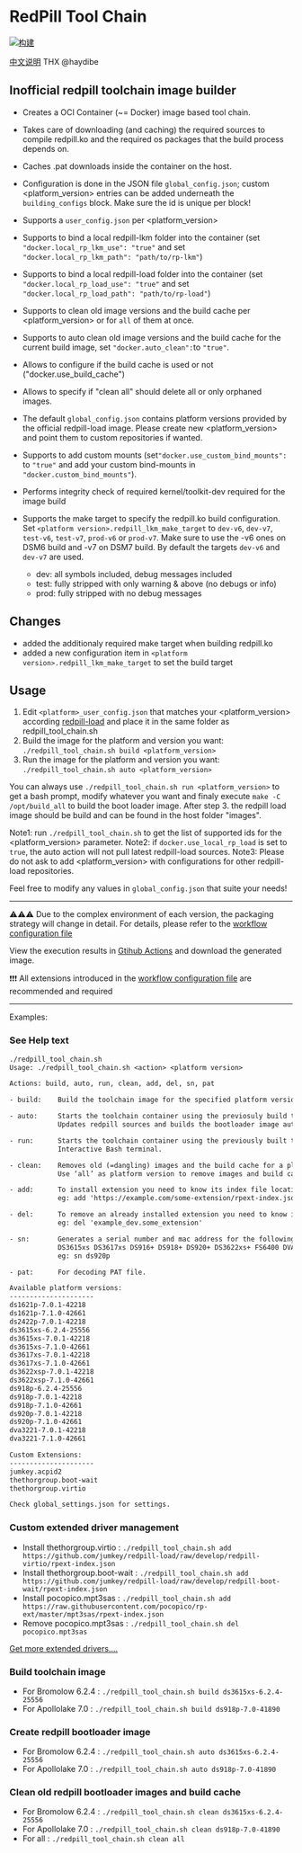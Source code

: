 # RedPill Tool Chain

[![构建](https://github.com/peng2289/redpill-tool-chain/actions/workflows/test.yml/badge.svg?branch=master)](https://github.com/peng2289/redpill-tool-chain/actions/workflows/test.yml)

[中文说明](README.md "English")
THX @haydibe

## Inofficial redpill toolchain image builder

- Creates a OCI Container (~= Docker) image based tool chain.
- Takes care of downloading (and caching) the required sources to compile redpill.ko and the required os packages that the build process depends on.
- Caches .pat downloads inside the container on the host.
- Configuration is done in the JSON file `global_config.json`; custom <platform_version> entries can be added underneath the `building_configs` block. Make sure the id is unique per block!
- Supports a `user_config.json` per <platform_version>
- Supports to bind a local redpill-lkm folder into the container (set `"docker.local_rp_lkm_use": "true"` and set `"docker.local_rp_lkm_path": "path/to/rp-lkm"`)
- Supports to bind a local redpill-load folder into the container (set `"docker.local_rp_load_use": "true"` and set `"docker.local_rp_load_path": "path/to/rp-load"`)
- Supports to clean old image versions and the build cache per <platform_version> or for `all` of them at once.
- Supports to auto clean old image versions and the build cache for the current build image, set `"docker.auto_clean":`to `"true"`.
- Allows to configure if the build cache is used or not ("docker.use_build_cache")
- Allows to specify if "clean all" should delete all or only orphaned images.
- The default `global_config.json` contains platform versions provided by the official redpill-load image. Please create new <platform_version> and point them to custom repositories if wanted.
- Supports to add custom mounts (set`"docker.use_custom_bind_mounts":` to `"true"` and add your custom bind-mounts in `"docker.custom_bind_mounts"`).
- Performs integrity check of required kernel/toolkit-dev required for the image build
- Supports the make target to specify the redpill.ko build configuration. Set `<platform version>.redpill_lkm_make_target` to `dev-v6`, `dev-v7`, `test-v6`, `test-v7`, `prod-v6` or `prod-v7`.
  Make sure to use the -v6 ones on DSM6 build and -v7 on DSM7 build. By default the targets `dev-v6` and `dev-v7` are used.

  - dev: all symbols included, debug messages included
  - test: fully stripped with only warning & above (no debugs or info)
  - prod: fully stripped with no debug messages

## Changes

- added the additionaly required make target when building redpill.ko
- added a new configuration item in `<platform version>.redpill_lkm_make_target` to set the build target

## Usage

1. Edit `<platform>_user_config.json` that matches your <platform_version> according [redpill-load](https://github.com/RedPill-TTG/redpill-load) and place it in the same folder as redpill_tool_chain.sh
2. Build the image for the platform and version you want:
   `./redpill_tool_chain.sh build <platform_version>`
3. Run the image for the platform and version you want:
   `./redpill_tool_chain.sh auto <platform_version>`

You can always use `./redpill_tool_chain.sh run <platform_version>` to get a bash prompt, modify whatever you want and finaly execute `make -C /opt/build_all` to build the boot loader image.
After step 3. the redpill load image should be build and can be found in the host folder "images".

Note1: run `./redpill_tool_chain.sh` to get the list of supported ids for the <platform_version> parameter.
Note2: if `docker.use_local_rp_load` is set to `true`, the auto action will not pull latest redpill-load sources.
Note3: Please do not ask to add <platform_version> with configurations for other redpill-load repositories.

Feel free to modify any values in `global_config.json` that suite your needs!

---
⚠️⚠️⚠️
Due to the complex environment of each version, the packaging strategy will change in detail. For details, please refer to the [workflow configuration file](https://github.com/peng2289/redpill-tool-chain/blob/master/.github/workflows/test.yml)

View the execution results in [Gtihub Actions](https://github.com/peng2289/redpill-tool-chain/actions) and download the generated image.

❗❗❗
All extensions introduced in the [workflow configuration file](https://github.com/peng2289/redpill-tool-chain/blob/master/.github/workflows/test.yml) are recommended and required

---

Examples:

### See Help text

```txt
./redpill_tool_chain.sh
Usage: ./redpill_tool_chain.sh <action> <platform version>

Actions: build, auto, run, clean, add, del, sn, pat

- build:    Build the toolchain image for the specified platform version.

- auto:     Starts the toolchain container using the previosuly build toolchain image for the specified platform.
            Updates redpill sources and builds the bootloader image automaticaly. Will end the container once done.

- run:      Starts the toolchain container using the previously built toolchain image for the specified platform.
            Interactive Bash terminal.

- clean:    Removes old (=dangling) images and the build cache for a platform version.
            Use ‘all’ as platform version to remove images and build caches for all platform versions.

- add:      To install extension you need to know its index file location and nothing more.
            eg: add 'https://example.com/some-extension/rpext-index.json'

- del:      To remove an already installed extension you need to know its ID.
            eg: del 'example_dev.some_extension'

- sn:       Generates a serial number and mac address for the following platforms
            DS3615xs DS3617xs DS916+ DS918+ DS920+ DS3622xs+ FS6400 DVA3219 DVA3221 DS1621+
            eg: sn ds920p

- pat:      For decoding PAT file. 

Available platform versions:
---------------------
ds1621p-7.0.1-42218
ds1621p-7.1.0-42661
ds2422p-7.0.1-42218
ds3615xs-6.2.4-25556
ds3615xs-7.0.1-42218
ds3615xs-7.1.0-42661
ds3617xs-7.0.1-42218
ds3617xs-7.1.0-42661
ds3622xsp-7.0.1-42218
ds3622xsp-7.1.0-42661
ds918p-6.2.4-25556
ds918p-7.0.1-42218
ds918p-7.1.0-42661
ds920p-7.0.1-42218
ds920p-7.1.0-42661
dva3221-7.0.1-42218
dva3221-7.1.0-42661

Custom Extensions:
---------------------
jumkey.acpid2
thethorgroup.boot-wait
thethorgroup.virtio

Check global_settings.json for settings.
```

### Custom extended driver management

- Install thethorgroup.virtio    : `./redpill_tool_chain.sh add https://github.com/jumkey/redpill-load/raw/develop/redpill-virtio/rpext-index.json`
- Install thethorgroup.boot-wait : `./redpill_tool_chain.sh add https://github.com/jumkey/redpill-load/raw/develop/redpill-boot-wait/rpext-index.json`
- Install pocopico.mpt3sas       : `./redpill_tool_chain.sh add https://raw.githubusercontent.com/pocopico/rp-ext/master/mpt3sas/rpext-index.json`
- Remove pocopico.mpt3sas        : `./redpill_tool_chain.sh del pocopico.mpt3sas`

[Get more extended drivers....](https://github.com/pocopico/rp-ext)

### Build toolchain image

- For Bromolow 6.2.4   : `./redpill_tool_chain.sh build ds3615xs-6.2.4-25556`
- For Apollolake 7.0   : `./redpill_tool_chain.sh build ds918p-7.0-41890`

### Create redpill bootloader image

- For Bromolow 6.2.4   : `./redpill_tool_chain.sh auto ds3615xs-6.2.4-25556`
- For Apollolake 7.0   : `./redpill_tool_chain.sh auto ds918p-7.0-41890`

### Clean old redpill bootloader images and build cache

- For Bromolow 6.2.4   : `./redpill_tool_chain.sh clean ds3615xs-6.2.4-25556`
- For Apollolake 7.0   : `./redpill_tool_chain.sh clean ds918p-7.0-41890`
- For all              : `./redpill_tool_chain.sh clean all`

